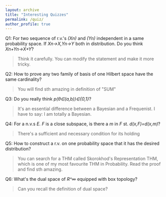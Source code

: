 ```yaml
---
layout: archive
title: "Interesting Quizzes"
permalink: /quiz/
author_profile: true
---
```


Q1: For two sequence of r.v.'s *(Xn)* and *(Yn)* independent in a same probability space. If *Xn→X,Yn→Y* both in distribution. Do you think *Xn+Yn→X+Y*?
   
   >Think it carefully. You can modify the statement and make it more tricky.
    
Q2: How to prove any two family of basis of one Hilbert space have the same cardinality?
   >You will find sth amazing in definition of "SUM"

Q3: Do you really think *p(θ∈(a,b))∈{0,1}*?
   >It's an essential difference between a Bayesian and a Frequenist. I have to say: I am totally a Bayesian. 

Q4: For a n.v.s *E. F* is a close subspace, is there a *m* in *F* st. *d(x,F)=d(x,m)*? 
   >There's a sufficient and necessary condition for its holding

Q5: How to construct a r.v. on one probability space that it has the desired distribution?
   >You can search for a THM called Skorokhod's Representation THM, which is one of my most favourite THM in Probability. Read the proof and find sth amazing.

Q6: What's the dual space of *R^∞* equipped with box topology?
   >Can you recall the definition of dual space? 


 
 

